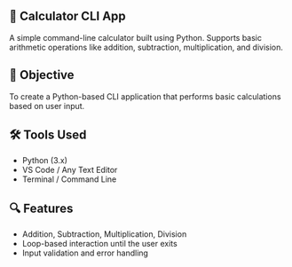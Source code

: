 ## 🧮 Calculator CLI App

A simple command-line calculator built using Python. Supports basic arithmetic operations like addition, subtraction, multiplication, and division.

## 🚀 Objective

To create a Python-based CLI application that performs basic calculations based on user input.

## 🛠️ Tools Used

- Python (3.x)
- VS Code / Any Text Editor
- Terminal / Command Line


## 🔍 Features

- Addition, Subtraction, Multiplication, Division
- Loop-based interaction until the user exits
- Input validation and error handling



